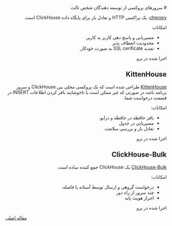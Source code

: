 <div dir="rtl" markdown="1">
# سرورهای پروکسی از توسعه دهندگان شخص ثالث

[chproxy](https://github.com/Vertamedia/chproxy)، یک پراکسی HTTP و تعادل بار برای پایگاه داده ClickHouse است.

امکانات

* مسیریابی و پاسخ دهی کاربر به کاربر.
* محدودیت انعطاف پذیر
* تمدید SSL cerificate به صورت خودکار.

اجرا شده در برو

## KittenHouse

[KittenHouse](https://github.com/VKCOM/kittenhouse) طراحی شده است که یک پروکسی محلی بین ClickHouse و سرور برنامه باشد در صورتی که غیر ممکن است یا ناخوشایند بافر کردن اطلاعات INSERT در قسمت درخواست شما.

امکانات:

* بافر حافظه در حافظه و درایو.
* مسیریابی در جدول
* تعادل بار و بررسی سلامت.

اجرا شده در برو

## ClickHouse-Bulk

[ClickHouse-Bulk](https://github.com/nikepan/clickhouse-bulk) یک ClickHouse جمع کننده ساده است.

امکانات:

* درخواست گروهی و ارسال توسط آستانه یا فاصله.
* چند سرور از راه دور
* احراز هویت پایه

اجرا شده در برو

</div>

[مقاله اصلی](https://clickhouse.tech/docs/fa/interfaces/third-party/proxy/) <!--hide-->
